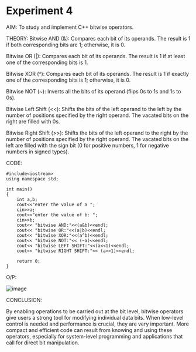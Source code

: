 # Experiment 4
AIM: 
To study and implement C++ bitwise operators.

THEORY:
Bitwise AND (&):
Compares each bit of its operands. The result is 1 if both corresponding bits are 1; otherwise, it is 0.

Bitwise OR (|):
Compares each bit of its operands. The result is 1 if at least one of the corresponding bits is 1.

Bitwise XOR (^):
Compares each bit of its operands. The result is 1 if exactly one of the corresponding bits is 1; otherwise, it is 0.

Bitwise NOT (~):
Inverts all the bits of its operand (flips 0s to 1s and 1s to 0s).

Bitwise Left Shift (<<):
Shifts the bits of the left operand to the left by the number of positions specified by the right operand. The vacated bits on the right are filled with 0s.

Bitwise Right Shift (>>):
Shifts the bits of the left operand to the right by the number of positions specified by the right operand. The vacated bits on the left are filled with the sign bit (0 for positive numbers, 1 for negative numbers in signed types).

CODE:
```
#include<iostream>
using namespace std;

int main()
{
    int a,b;
    cout<<"enter the value of a ";
    cin>>a; 
    cout<<"enter the value of b: ";
    cin>>b; 
    cout<< "bitwise AND:"<<(a&b)<<endl;
    cout<< "bitwise OR:"<<(a|b)<<endl;
    cout<< "bitwise XOR:"<<(a^b)<<endl;
    cout<< "bitwise NOT:"<< (~a)<<endl;
    cout<< "bitwise LEFT SHIFT:"<<(a<<1)<<endl;
    cout<< "bitwise RIGHT SHIFT:"<< (a>>1)<<endl;

    return 0; 
}
```

O/P:

![image](https://github.com/user-attachments/assets/74d1d796-1a26-4994-be95-33055d94e3ba)


CONCLUSION:

By enabling operations to be carried out at the bit level, bitwise operators give users a strong tool for modifying individual data bits. When low-level control is needed and performance is crucial, they are very important. More compact and efficient code can result from knowing and using these operators, especially for system-level programming and applications that call for direct bit manipulation.







